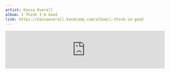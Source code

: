 ```yaml
--- 
artist: Kassa Overall
album: I Think I'm Good
link: https://kassaoverall.bandcamp.com/album/i-think-im-good
---
```


<iframe style="border: 0; width: 100%; height: 120px;" src="https://bandcamp.com/EmbeddedPlayer/album=2813699302/size=large/bgcol=ffffff/linkcol=0687f5/tracklist=false/artwork=small/transparent=true/" seamless><a href="http://kassaoverall.bandcamp.com/album/i-think-im-good">I THINK I&#39;M GOOD by Kassa Overall</a></iframe>
